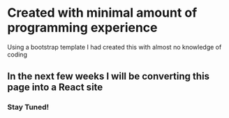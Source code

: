 # Created with minimal amount of programming experience
Using a bootstrap template I had created this with almost no knowledge of coding

## In the next few weeks I will be converting this page into a React site

### Stay Tuned!

